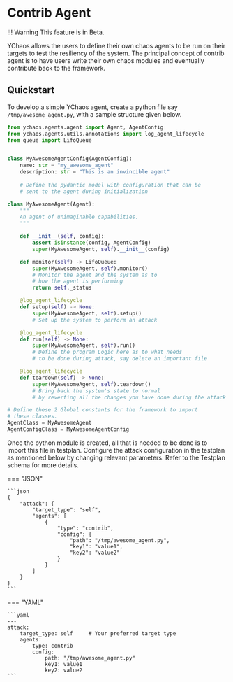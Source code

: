 # Contrib Agent

!!! Warning
    This feature is in Beta.

YChaos allows the users to define their own chaos agents to be run
on their targets to test the resiliency of the system. The principal
concept of contrib agent is to have users write their own chaos modules
and eventually contribute back to the framework.

## Quickstart

To develop a simple YChaos agent, create a python file say `/tmp/awesome_agent.py`, 
with a sample structure given below. 

```python linenums="1" hl_lines="48 49"
from ychaos.agents.agent import Agent, AgentConfig
from ychaos.agents.utils.annotations import log_agent_lifecycle
from queue import LifoQueue


class MyAwesomeAgentConfig(AgentConfig):
    name: str = "my_awesome_agent"
    description: str = "This is an invincible agent"
    
    # Define the pydantic model with configuration that can be
    # sent to the agent during initialization

class MyAwesomeAgent(Agent):
    """
    An agent of unimaginable capabilities.
    """

    def __init__(self, config):
        assert isinstance(config, AgentConfig)
        super(MyAwesomeAgent, self).__init__(config)

    def monitor(self) -> LifoQueue:
        super(MyAwesomeAgent, self).monitor()
        # Monitor the agent and the system as to
        # how the agent is performing
        return self._status

    @log_agent_lifecycle
    def setup(self) -> None:
        super(MyAwesomeAgent, self).setup()
        # Set up the system to perform an attack

    @log_agent_lifecycle
    def run(self) -> None:
        super(MyAwesomeAgent, self).run()
        # Define the program Logic here as to what needs
        # to be done during attack, say delete an important file

    @log_agent_lifecycle
    def teardown(self) -> None:
        super(MyAwesomeAgent, self).teardown()
        # Bring back the system's state to normal
        # by reverting all the changes you have done during the attack

# Define these 2 Global constants for the framework to import
# these classes.
AgentClass = MyAwesomeAgent
AgentConfigClass = MyAwesomeAgentConfig
```

Once the python module is created, all that is needed to be done is to
import this file in testplan. Configure the attack configuration in the testplan
as mentioned below by changing relevant parameters. Refer to the Testplan
schema for more details.

=== "JSON"

    ```json
    {
        "attack": {
            "target_type": "self",
            "agents": [
                {
                    "type": "contrib",
                    "config": {
                        "path": "/tmp/awesome_agent.py",
                        "key1": "value1",
                        "key2": "value2"
                    }
                }
            ]
        }
    }
    ```
    
=== "YAML"

    ```yaml
    ---
    attack:
        target_type: self     # Your preferred target type
        agents:
        -   type: contrib
            config:
                path: "/tmp/awesome_agent.py"
                key1: value1
                key2: value2
    ```

